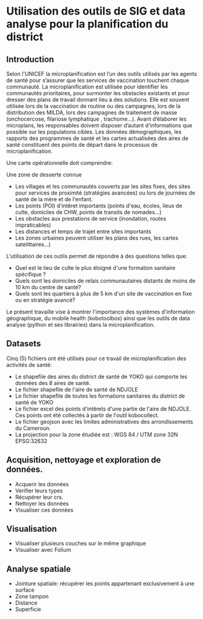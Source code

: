 # Utilisation des outils de SIG et data analyse pour la planification du district

## Introduction
Selon l'UNICEF la microplanification est l’un des outils utilisés par les agents de santé pour s’assurer que les services de vaccination touchent chaque communauté. La microplanification est utilisée pour identifier les communautés prioritaires, pour surmonter les obstacles existants et pour dresser des plans de travail donnant lieu à des solutions.
Elle est souvent utilisée lors de la vaccination de routine ou des campagnes, lors de la distribution des MILDA, lors des campagnes de traitement de masse (onchocercose, filariose lymphatique , trachome...).
Avant d’élaborer les microplans, les responsables doivent disposer d’autant d’informations que possible sur les populations cibles. Les données démographiques, les rapports des programmes de santé et les cartes actualisées des aires de santé constituent des points de départ dans le processus de microplanification.

Une carte opérationnelle doit comprendre:

Une zone de desserte connue
- Les villages et les communautés couverts par les sites fixes, des sites pour services de proximité (stratégies avancées) ou lors de journées de santé de la mère et de l'enfant.
- Les points (POI) d'intêret importants (points d'eau, écoles, lieux de culte, domiciles de CHW, points de transits de nomades...)
- Les obstacles aux prestations de service (inondation, routes impraticables)
- Les distances et temps de trajet entre sites importants
- Les zones urbaines peuvent utiliser les plans des rues, les cartes satelittaires...)

L'utilisation de ces outils permet de répondre à des questions telles que:

- Quel est le lieu de culte le plus éloigné d'une formation sanitaire spécifique ?
- Quels sont les domiciles de relais communautaires distants de moins de 10 km du centre de santé?
- Quels sont les quartiers à plus de 5 km d'un site de vaccination en fixe ou en stratégie avancé?

Le présent travaille vise à montrer l'importance des systèmes d'information géographique, du mobile health (kobotoolbox) ainsi que les outils de data analyse (python et ses librairies) dans la microplanification.

## Datasets
Cinq (5) fichiers ont été utilisés pour ce travail de microplanification des activités de santé:

- Le shapefile des aires du district de santé de YOKO qui comporte les données des 8 aires de santé.
- Le fichier shapefile de l'aire de santé de NDJOLE
- Le fichier shapefile de toutes les formations sanitaires du district de santé de YOKO
- Le fichier excel des points d'intêrets d'une partie de l'aire de NDJOLE. Ces points ont été collectés à partir de l'outil kobocollect.
- Le fichier geojson avec les limites administratives des arrondissements du Cameroun.
- La projection pour la zone étudiée est : WGS 84 / UTM zone 32N EPSG:32632

## Acquisition, nettoyage et exploration de données.
- Acquerir les données
- Verifier leurs types
- Récupérer leur crs.
- Nettoyer les données
- Visualiser ces données

## Visualisation
- Visualiser plusieurs couches sur le même graphique
- Visualiser avec Folium

## Analyse spatiale
- Jointure spatiale: récupérer les points appartenant exclusivement à une surface
- Zone tampon
- Distance
- Superficie
